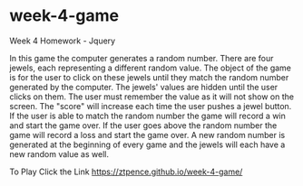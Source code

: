 # week-4-game
Week 4 Homework - Jquery

In this game the computer generates a random number. There are four jewels, each representing a different random value. The object of the game is for the user to click on these jewels until they match the random number generated by the computer. The jewels' values are hidden until the user clicks on them. The user must remember the value as it will not show on the screen. The "score" will increase each time the user pushes a jewel button. If the user is able to match the random number the game will record a win and start the game over. If the user goes above the random number the game will record a loss and start the game over. A new random number is generated at the beginning of every game and the jewels will each have a new random value as well.

To Play Click the Link <a href="https://ztpence.github.io/week-4-game/"> https://ztpence.github.io/week-4-game/
